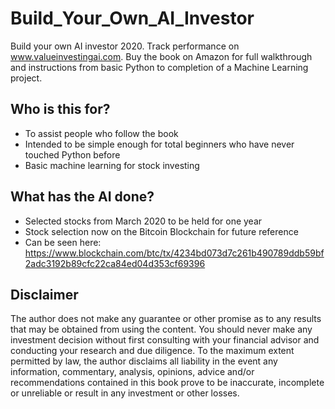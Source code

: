 # Build_Your_Own_AI_Investor
Build your own AI investor 2020. Track performance on www.valueinvestingai.com. Buy the book on Amazon for full walkthrough and instructions from basic Python to completion of a Machine Learning project. 

## Who is this for?
* To assist people who follow the book
* Intended to be simple enough for total beginners who have never touched Python before
* Basic machine learning for stock investing

## What has the AI done?
* Selected stocks from March 2020 to be held for one year
* Stock selection now on the Bitcoin Blockchain for future reference
* Can be seen here: https://www.blockchain.com/btc/tx/4234bd073d7c261b490789ddb59bf2adc3192b89cfc22ca84ed04d353cf69396

## Disclaimer
The author does not make any guarantee or other promise as to any results that may be obtained from using the content. You should never make any investment decision without first consulting with your financial advisor and conducting your research and due diligence. To the maximum extent permitted by law, the author disclaims all liability in the event any information, commentary, analysis, opinions, advice and/or recommendations contained in this book prove to be inaccurate, incomplete or unreliable or result in any investment or other losses.
